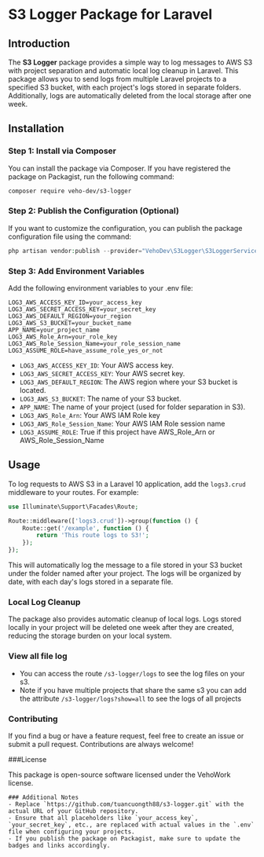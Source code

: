 # S3 Logger Package for Laravel

## Introduction

The **S3 Logger** package provides a simple way to log messages to AWS S3 with project separation and automatic local log cleanup in Laravel. This package allows you to send logs from multiple Laravel projects to a specified S3 bucket, with each project's logs stored in separate folders. Additionally, logs are automatically deleted from the local storage after one week.

## Installation

### Step 1: Install via Composer

You can install the package via Composer. If you have registered the package on Packagist, run the following command:

```bash
composer require veho-dev/s3-logger
```

### Step 2: Publish the Configuration (Optional)
If you want to customize the configuration, you can publish the package configuration file using the command:

```php
php artisan vendor:publish --provider="VehoDev\S3Logger\S3LoggerServiceProvider"
```

### Step 3: Add Environment Variables

Add the following environment variables to your .env file:

```
LOG3_AWS_ACCESS_KEY_ID=your_access_key
LOG3_AWS_SECRET_ACCESS_KEY=your_secret_key
LOG3_AWS_DEFAULT_REGION=your_region
LOG3_AWS_S3_BUCKET=your_bucket_name
APP_NAME=your_project_name
LOG3_AWS_Role_Arn=your_role_key
LOG3_AWS_Role_Session_Name=your_role_session_name
LOG3_ASSUME_ROLE=have_assume_role_yes_or_not

```
- `LOG3_AWS_ACCESS_KEY_ID`: Your AWS access key.
- `LOG3_AWS_SECRET_ACCESS_KEY`: Your AWS secret key.
- `LOG3_AWS_DEFAULT_REGION`: The AWS region where your S3 bucket is located.
- `LOG3_AWS_S3_BUCKET`: The name of your S3 bucket.
- `APP_NAME`: The name of your project (used for folder separation in S3).
- `LOG3_AWS_Role_Arn`: Your AWS IAM Role key
- `LOG3_AWS_Role_Session_Name`: Your AWS IAM Role session name
- `LOG3_ASSUME_ROLE`: True if this project have AWS_Role_Arn or AWS_Role_Session_Name

## Usage

To log requests to AWS S3 in a Laravel 10 application, add the `logs3.crud` middleware to your routes. For example:

```php
use Illuminate\Support\Facades\Route;

Route::middleware(['logs3.crud'])->group(function () {
    Route::get('/example', function () {
        return 'This route logs to S3!';
    });
});
```
This will automatically log the message to a file stored in your S3 bucket under the folder named after your project. The logs will be organized by date, with each day's logs stored in a separate file.

### Local Log Cleanup

The package also provides automatic cleanup of local logs. Logs stored locally in your project will be deleted one week after they are created, reducing the storage burden on your local system.

### View all file log
- You can access the route `/s3-logger/logs` to see the log files on your s3.
- Note if you have multiple projects that share the same s3 you can add the attribute `/s3-logger/logs?show=all` to see the logs of all projects

### Contributing

If you find a bug or have a feature request, feel free to create an issue or submit a pull request. Contributions are always welcome!

###License

This package is open-source software licensed under the VehoWork license.

```
### Additional Notes
- Replace `https://github.com/tuancuongth88/s3-logger.git` with the actual URL of your GitHub repository.
- Ensure that all placeholders like `your_access_key`, `your_secret_key`, etc., are replaced with actual values in the `.env` file when configuring your projects.
- If you publish the package on Packagist, make sure to update the badges and links accordingly.

```




